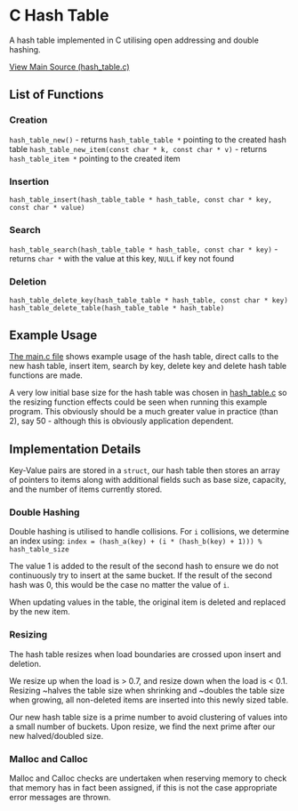 # C Hash Table

A hash table implemented in C utilising open addressing and double hashing.

[View Main Source (hash_table.c)](/src/hash_table.c)

## List of Functions

### Creation
`hash_table_new()` - returns `hash_table_table *` pointing to the created hash table
`hash_table_new_item(const char * k, const char * v)` - returns `hash_table_item *` pointing to the created item

### Insertion
`hash_table_insert(hash_table_table * hash_table, const char * key, const char * value)`

### Search
`hash_table_search(hash_table_table * hash_table, const char * key)` - returns `char *` with the value at this key, `NULL` if key not found

### Deletion
`hash_table_delete_key(hash_table_table * hash_table, const char * key)`
`hash_table_delete_table(hash_table_table * hash_table)`

## Example Usage

[The main.c file](/src/main.c) shows example usage of the hash table, direct calls to the new hash table, insert item, search by key, delete key and delete hash table functions are made.

A very low initial base size for the hash table was chosen in [hash_table.c](/src/hash_table.c) so the resizing function effects could be seen when running this example program. This obviously should be a much greater value in practice (than 2), say 50 - although this is obviously application dependent.

## Implementation Details

Key-Value pairs are stored in a `struct`, our hash table then stores an array of pointers to items along with additional fields such as base size, capacity, and the number of items currently stored.

### Double Hashing

Double hashing is utilised to handle collisions. For `i` collisions, we determine an index using: 
`index = (hash_a(key) + (i * (hash_b(key) + 1))) % hash_table_size`

The value 1 is added to the result of the second hash to ensure we do not continuously try to insert at the same bucket. If the result of the second hash was 0, this would be the case no matter the value of `i`.

When updating values in the table, the original item is deleted and replaced by the new item.

### Resizing

The hash table resizes when load boundaries are crossed upon insert and deletion.

We resize up when the load is > 0.7, and resize down when the load is < 0.1. 
Resizing ~halves the table size when shrinking and ~doubles the table size when growing, all non-deleted items are inserted into this newly sized table.

Our new hash table size is a prime number to avoid clustering of values into a small number of buckets. Upon resize, we find the next prime after our new halved/doubled size.

### Malloc and Calloc

Malloc and Calloc checks are undertaken when reserving memory to check that memory has in fact been assigned, if this is not the case appropriate error messages are thrown.
